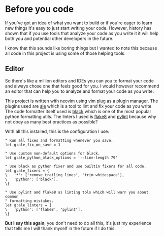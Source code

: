 # Before you code

If you've got an idea of what you want to build or if you're eager to learn new
things it's easy to just start writing your code. However, history has shown
that if you use tools that analyze your code as you write it it will help both
you and potential other developers in the future.

I know that this sounds like boring things but I wanted to note this because all
code in this project is using some of those helping tools.

## Editor

So there's like a million editors and IDEs you can you to format your code and
always chose one that feels good for you. I would however recommend an editor
that can help you to analyze and format your code as you write.

This project is written with [neovim](https://neovim.io/) using [vim
plug](https://github.com/junegunn/vim-plug) as a plugin manager. The plugins
used are [ale](https://github.com/w0rp/ale) which is a tool to lint and fix your
code as you write. The code formatter itself used is
[black](https://github.com/ambv/black) which is one of the most popular python
formatting utils. The linters I used is
[flake8](http://flake8.pycqa.org/en/latest/) and
[pylint](https://www.pylint.org/) because why not obey as many best practices as
possible?

With all this installed, this is the configuration I use:

```vim
" Run all fixes and formatting whenever you save.
let g:ale_fix_on_save = 1

" Use custom non-default options for black.
let g:ale_python_black_options = '--line-length 79'

" Use black as python fixer and use builtin fixers for all code.
let g:ale_fixers = {
\   '*': ['remove_trailing_lines', 'trim_whitespace'],
\   'python': ['black'],
\}

" Use pylint and flake8 as linting tols which will warn you about common
" formatting mistakes.
let g:ale_linters = {
\   'python': ['flake8', 'pylint'],
\}
```

**But I say this again**, you don't need to do all this, it's just my experience
that tells me I will thank myself in the future if I do this.
